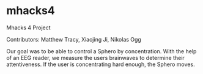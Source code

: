 mhacks4
=======

Mhacks 4 Project

Contributors: Matthew Tracy, Xiaojing Ji, Nikolas Ogg

Our goal was to be able to control a Sphero by concentration.  With the help of an EEG reader, we measure the users brainwaves to determine their attentiveness.  If the user is concentrating hard enough, the Sphero moves.
